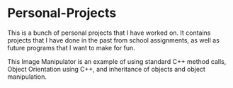 # Personal-Projects
This is a bunch of personal projects that I have worked on. It contains projects that I have done in the past from school assignments, as well as future programs that I want to make for fun.

This Image Manipulator is an example of using standard C++ method calls, Object Orientation using C++, and inheritance of objects and object manipulation.
